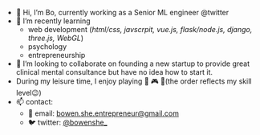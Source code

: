 - 👋 Hi, I’m Bo, currently working as a Senior ML engineer @twitter
- 🌱 I’m recently learning 
  - web development (*html/css, javscrpit, vue.js, flask/node.js, django, three.js, WebGL*)
  - psychology
  - entrepreneurship
- 💞️ I’m looking to collaborate on founding a new startup to provide great clinical mental consultance but have no idea how to start it. 
- During my leisure time, I enjoy playing :basketball: :video_game: :guitar:(the order reflects my skill level:wink:)
- 📫 contact:
  - 📧 email: bowen.she.entrepreneur@gmail.com
  - 🐦 twitter: [@bowenshe_](https://twitter.com/bowenshe_)
